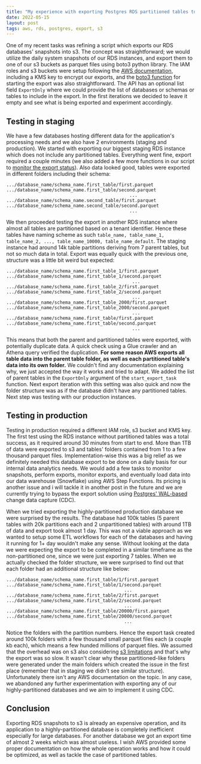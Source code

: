 ```yaml
---
title: "My experience with exporting Postgres RDS partitioned tables to s3"
date: 2022-05-15
layout: post
tags: aws, rds, postgres, export, s3
---
```


One of my recent tasks was refining a script which exports our RDS databases' snapshots into s3. The concept was straightforward; we would utilize the daily system snapshots of our RDS instances, and export them to one of our s3 buckets as parquet files using boto3 python library. The IAM roles and s3 buckets were setup following the [AWS documentation](https://docs.aws.amazon.com/AmazonRDS/latest/UserGuide/USER_ExportSnapshot.html), including a KMS key to encrypt our exports, and the [boto3 function](https://boto3.amazonaws.com/v1/documentation/api/latest/reference/services/rds.html#RDS.Client.start_export_task) for starting the export was also straightforward. The API has an optional list field `ExportOnly` where we could provide the list of databases or schemas or tables to include in the export. In the first iterations we decided to leave it empty and see what is being exported and experiment accordingly.

## Testing in staging 

We have a few databases hosting different data for the application's processing needs and we also have 2 environments (staging and production). We started with exporting our biggest staging RDS instance which does not include any partitioned tables. Everything went fine, export required a couple minutes (we also added a few more functions in our script to [monitor the export status](https://boto3.amazonaws.com/v1/documentation/api/latest/reference/services/rds.html#RDS.Client.describe_export_tasks)). Also data looked good, tables were exported in different folders including their schema:

```
.../database_name/schema_name.first_table/first.parquet
.../database_name/schema_name.first_table/second.parquet
											  ...
.../database_name/schema_name.second_table/first.parquet
.../database_name/schema_name.second_table/second.parquet
										 	  ...
```

We then proceeded testing the export in another RDS instance where almost all tables are partitioned based on a tenant identifier. Hence these tables have naming scheme as such `table_name, table_name_1, table_name_2, ..., table_name_10000, table_name_default`. The staging instance had around 14k table partitions deriving from 7 parent tables, but not so much data in total. Export was equally quick with the previous one, structure was a little bit weird but expected:

```
.../database_name/schema_name.first_table_1/first.parquet
.../database_name/schema_name.first_table_1/second.parquet
											   ...
.../database_name/schema_name.first_table_2/first.parquet
.../database_name/schema_name.first_table_2/second.parquet
										 	   ...
.../database_name/schema_name.first_table_2000/first.parquet
.../database_name/schema_name.first_table_2000/second.parquet
										 	   ...
.../database_name/schema_name.first_table/first.parquet
.../database_name/schema_name.first_table/second.parquet
										 	   ...
```

This means that both the parent and partitioned tables were exported, with potentially duplicate data. A quick check using a Glue crawler and an Athena query verified the duplication. **For some reason AWS exports all table data into the parent table folder, as well as each partitioned table's data into its own folder.** We couldn't find any documentation explaining why, we just accepted the way it works and tried to adapt. We added the list of parent tables in the `ExportOnly` argument of the `start_export_task` function. Next export iteration with this setting was also quick and now the folder structure was as if the database didn't have any partitioned tables. Next step was testing with our production instances.

## Testing in production

Testing in production required a different IAM role, s3 bucket and KMS key. The first test using the RDS instance without partitioned tables was a total success, as it required around 30 minutes from start to end. More than 1TB of data were exported to s3 and tables' folders contained from 1 to a few thousand parquet files. Implementation-wise this was a big relief as we definitely needed this database export to be done on a daily basis for our internal data analytics needs. We would add a few tasks to monitor snapshots, perform exports, monitor exports, and eventually load data into our data warehouse (Snowflake) using AWS Step Functions. Its pricing is another issue and i will tackle it in another post in the future and we are currently trying to bypass the export solution using [Postgres' WAL-based](https://www.postgresql.org/docs/current/logical-replication.html) change data capture (CDC).

When we tried exporting the highly-partitioned production database we were surprised by the results. The database had 100k tables (5 parent tables with 20k partitions each and 2 unpartitioned tables) with around 1TB of data and export took almost 1 day. This was not a viable approach as we wanted to setup some ETL workflows for each of the databases and having it running for 1+ day wouldn't make any sense. Without looking at the data we were expecting the export to be completed in a similar timeframe as the non-partitioned one, since we were just exporting 7 tables. When we actually checked the folder structure, we were surprised to find out that each folder had an additional structure like below:
```
.../database_name/schema_name.first_table/1/first.parquet
.../database_name/schema_name.first_table/1/second.parquet
                                            ...
.../database_name/schema_name.first_table/2/first.parquet
.../database_name/schema_name.first_table/2/second.parquet
										 	...
.../database_name/schema_name.first_table/20000/first.parquet
.../database_name/schema_name.first_table/20000/second.parquet
										 	...

```

Notice the folders with the partition numbers. Hence the export task created around 100k folders with a few thousand small parquet files each (a couple kb each), which means a few hunded millions of parquet files. We assumed that the overhead was on s3 also considering [s3 limitations](https://docs.aws.amazon.com/AmazonS3/latest/userguide/optimizing-performance.html) and that's why the export was so slow. It wasn't clear why these partitioned-like folders were generated under the main folders which created the issue in the first place (remember that in staging we didn't see similar structure). Unfortunately there isn't any AWS documentation on the topic. In any case, we abandoned any further experimentation with exporting any of our highly-partitioned databases and we aim to implement it using CDC.

## Conclusion

Exporting RDS snapshots to s3 is already an expensive operation, and its application to a highly-partitioned database is completely inefficient especially for large databases. For another database we got an export time of almost 2 weeks which was almost useless. I wish AWS provided some proper documentation on how the whole operation works and how it could be optimized, as well as tackle the case of partitioned tables. 